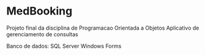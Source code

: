 # MedBooking

Projeto final da disciplina de Programacao Orientada a Objetos
Aplicativo de gerenciamento de consultas

Banco de dados: SQL Server
Windows Forms
